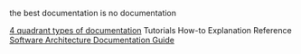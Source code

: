 the best documentation is no documentation

[4 quadrant types of documentation](https://documentation.divio.com/)
Tutorials
How-to
Explanation
Reference
[Software Architecture Documentation Guide](https://www.workingsoftware.dev/software-architecture-documentation-the-ultimate-guide/?utm_source=hackernewsletter&utm_medium=email&utm_term=code)